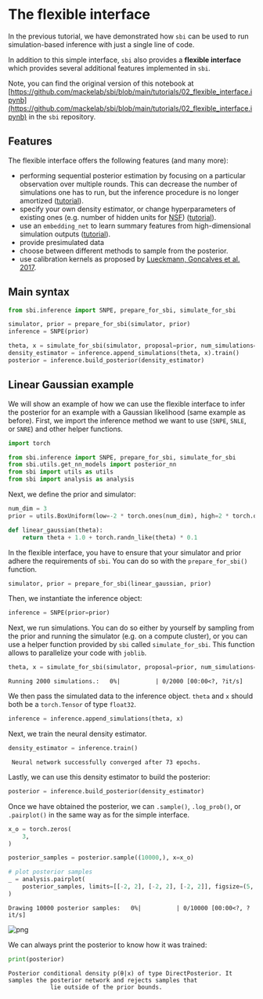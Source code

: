 # The flexible interface

In the previous tutorial, we have demonstrated how `sbi` can be used to run simulation-based inference with just a single line of code.

In addition to this simple interface, `sbi` also provides a **flexible interface** which provides several additional features implemented in `sbi`.

Note, you can find the original version of this notebook at [https://github.com/mackelab/sbi/blob/main/tutorials/02_flexible_interface.ipynb](https://github.com/mackelab/sbi/blob/main/tutorials/02_flexible_interface.ipynb) in the `sbi` repository.

## Features

The flexible interface offers the following features (and many more):

- performing sequential posterior estimation by focusing on a particular observation over multiple rounds. This can decrease the number of simulations one has to run, but the inference procedure is no longer amortized ([tutorial](https://www.mackelab.org/sbi/tutorial/03_multiround_inference/)).    
- specify your own density estimator, or change hyperparameters of existing ones (e.g. number of hidden units for [NSF](https://arxiv.org/abs/1906.04032)) ([tutorial](https://www.mackelab.org/sbi/tutorial/04_density_estimators/)).    
- use an `embedding_net` to learn summary features from high-dimensional simulation outputs ([tutorial](https://www.mackelab.org/sbi/tutorial/05_embedding_net/)).  
- provide presimulated data  
- choose between different methods to sample from the posterior.  
- use calibration kernels as proposed by [Lueckmann, Goncalves et al. 2017](https://arxiv.org/abs/1711.01861).

## Main syntax

```Python
from sbi.inference import SNPE, prepare_for_sbi, simulate_for_sbi

simulator, prior = prepare_for_sbi(simulator, prior)
inference = SNPE(prior)

theta, x = simulate_for_sbi(simulator, proposal=prior, num_simulations=1000)
density_estimator = inference.append_simulations(theta, x).train()
posterior = inference.build_posterior(density_estimator)
```

## Linear Gaussian example

We will show an example of how we can use the flexible interface to infer the posterior for an example with a Gaussian likelihood (same example as before). First, we import the inference method we want to use (`SNPE`, `SNLE`, or `SNRE`) and other helper functions.


```python
import torch

from sbi.inference import SNPE, prepare_for_sbi, simulate_for_sbi
from sbi.utils.get_nn_models import posterior_nn
from sbi import utils as utils
from sbi import analysis as analysis
```

Next, we define the prior and simulator:


```python
num_dim = 3
prior = utils.BoxUniform(low=-2 * torch.ones(num_dim), high=2 * torch.ones(num_dim))
```


```python
def linear_gaussian(theta):
    return theta + 1.0 + torch.randn_like(theta) * 0.1
```

In the flexible interface, you have to ensure that your simulator and prior adhere the requirements of `sbi`. You can do so with the `prepare_for_sbi()` function.


```python
simulator, prior = prepare_for_sbi(linear_gaussian, prior)
```

Then, we instantiate the inference object:


```python
inference = SNPE(prior=prior)
```

Next, we run simulations. You can do so either by yourself by sampling from the prior and running the simulator (e.g. on a compute cluster), or you can use a helper function provided by `sbi` called `simulate_for_sbi`. This function allows to parallelize your code with `joblib`.


```python
theta, x = simulate_for_sbi(simulator, proposal=prior, num_simulations=2000)
```


    Running 2000 simulations.:   0%|          | 0/2000 [00:00<?, ?it/s]


We then pass the simulated data to the inference object. `theta` and `x` should both be a `torch.Tensor` of type `float32`.


```python
inference = inference.append_simulations(theta, x)
```

Next, we train the neural density estimator.


```python
density_estimator = inference.train()
```

     Neural network successfully converged after 73 epochs.

Lastly, we can use this density estimator to build the posterior:


```python
posterior = inference.build_posterior(density_estimator)
```

Once we have obtained the posterior, we can `.sample()`, `.log_prob()`, or `.pairplot()` in the same way as for the simple interface.


```python
x_o = torch.zeros(
    3,
)
```


```python
posterior_samples = posterior.sample((10000,), x=x_o)

# plot posterior samples
_ = analysis.pairplot(
    posterior_samples, limits=[[-2, 2], [-2, 2], [-2, 2]], figsize=(5, 5)
)
```


    Drawing 10000 posterior samples:   0%|          | 0/10000 [00:00<?, ?it/s]



    
![png](02_flexible_interface_files/02_flexible_interface_25_1.png)
    


We can always print the posterior to know how it was trained:


```python
print(posterior)
```

    Posterior conditional density p(θ|x) of type DirectPosterior. It samples the posterior network and rejects samples that
                lie outside of the prior bounds.

